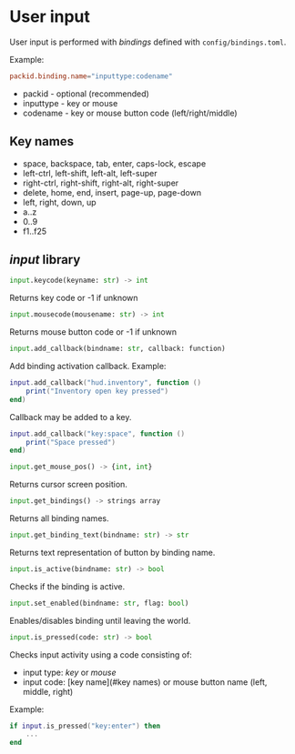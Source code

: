 # User input

User input is performed with *bindings* defined with `config/bindings.toml`.

Example:

```toml
packid.binding.name="inputtype:codename"
```

- packid - optional (recommended)
- inputtype - key or mouse
- codename - key or mouse button code (left/right/middle)

## Key names

- space, backspace, tab, enter, caps-lock, escape
- left-ctrl, left-shift, left-alt, left-super
- right-ctrl, right-shift, right-alt, right-super
- delete, home, end, insert, page-up, page-down
- left, right, down, up
- a..z
- 0..9
- f1..f25

## *input* library

```python
input.keycode(keyname: str) -> int
```

Returns key code or -1 if unknown

```python
input.mousecode(mousename: str) -> int
```

Returns mouse button code or -1 if unknown

```python
input.add_callback(bindname: str, callback: function)
```

Add binding activation callback. Example:

```lua
input.add_callback("hud.inventory", function ()
	print("Inventory open key pressed")
end)
```

Callback may be added to a key.

```lua
input.add_callback("key:space", function ()
    print("Space pressed")
end)
```

```python
input.get_mouse_pos() -> {int, int}
```

Returns cursor screen position.

```python
input.get_bindings() -> strings array
```

Returns all binding names.

```python
input.get_binding_text(bindname: str) -> str
```

Returns text representation of button by binding name.

```python
input.is_active(bindname: str) -> bool
```

Checks if the binding is active.

```python
input.set_enabled(bindname: str, flag: bool)
```

Enables/disables binding until leaving the world.

```python
input.is_pressed(code: str) -> bool
```

Checks input activity using a code consisting of:
- input type: *key* or *mouse*
- input code: [key name](#key names) or mouse button name (left, middle, right)

Example:
```lua
if input.is_pressed("key:enter") then
    ...
end
```
